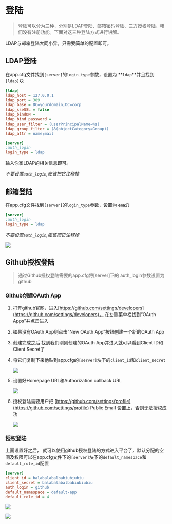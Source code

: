 # 登陆

> 登陆可以分为三种，分别是LDAP登陆、邮箱密码登陆、三方授权登陆，咱们没有注册功能。下面对这三种登陆方式进行讲解。

LDAP与邮箱登陆大同小异，只需要简单的配置即可。

## LDAP登陆

在app.cfg文件找到`[server]`的`login_type`参数，设置为 **`ldap`**并且找到`[ldap]`块

```ini
[ldap]
ldap_host = 127.0.0.1
ldap_port = 389
ldap_base = DC=yourdomain,DC=corp
ldap_sseSSL = false
ldap_bindDN = 
ldap_bind_password = 
ldap_user_filter = (userPrincipalName=%s)
ldap_group_filter = (&(objectCategory=Group))
ldap_attr = name;mail

[server]
;auth_login 
login_type = ldap
```

输入你家LDAP的相关信息即可。

*不要设置`auth_login`,应该把它注释掉*

## 邮箱登陆

在app.cfg文件找到`[server]`的`login_type`参数，设置为 **`email`**

```ini
[server]
;auth_login 
login_type = ldap
```

*不要设置`auth_login`,应该把它注释掉*

![](http://source.qiniu.cnd.nsini.com/images/2019/08/93/62/e4/20190808-9d1ad5b7bdb341dee5b94f2562a93f2d.jpeg?imageView2/2/w/1280/interlace/0/q/70)

## Github授权登陆

>  通过Github授权登陆需要的app.cfg将[server]下的 auth_login参数设置为github



### Github创建OAuth App

1. 打开github官网，进入[https://github.com/settings/developers](https://github.com/settings/developers)， 在左侧菜单栏找到“OAuth Apps”并点击进入

2. 如果没有OAuth App则点击“New OAuth App”按钮创建一个新的OAuth App

3. 创建完成之后 找到我们刚刚创建的OAuth App并进入就可以看到Client ID和Client Secret了

4. 将它们复制下来他贴到app.cfg的`[server]`块下的`client_id`和`client_secret`

   ![](http://source.qiniu.cnd.nsini.com/images/2019/08/85/43/e0/20190808-44881f18b9f20d16efcfc5d4438856d9.jpeg?imageView2/2/w/1280/interlace/0/q/70)

5. 设置好Homepage URL和Authorization callback URL

   ![](http://source.qiniu.cnd.nsini.com/images/2019/08/0c/a6/44/20190808-3cd06219f2e84b4b4fb2e3a0a6a0c888.jpeg?imageView2/2/w/1280/interlace/0/q/70)

6. 授权登陆需要用户把 [https://github.com/settings/profile](https://github.com/settings/profile) Public Email 设置上，否则无法授权成功

   ![](http://source.qiniu.cnd.nsini.com/images/2019/08/73/6d/d7/20190808-0b4fb2cde5627616d3d3b2016d373e33.jpeg?imageView2/2/w/1280/interlace/0/q/70)

### 授权登陆

上面设置好之后， 就可以使用github授权登陆的方式进入平台了，默认分配的空间及权限可以在app.cfg文件下的`[server]`块下的`default_namespace`和`default_role_id`配置

```ini
[server]
client_id = balabalabalbabiubiubiu
client_secret = balabalabalbabiubiubiu
auth_login = github
default_namespace = default-app
default_role_id = 4
```

![](http://source.qiniu.cnd.nsini.com/images/2019/08/d7/85/0c/20190808-c3ccecfa1ea7cd260f168074858d77c3.jpeg?imageView2/2/w/1280/interlace/0/q/70)

![](http://source.qiniu.cnd.nsini.com/images/2019/08/71/e5/12/20190812-0b6d4599d557209716653941e5a71a25.jpeg?imageView2/2/w/1280/interlace/0/q/70)


